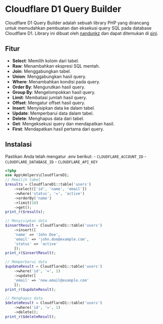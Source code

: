 # Cloudflare D1 Query Builder

Cloudflare D1 Query Builder adalah sebuah library PHP yang dirancang untuk memudahkan pembuatan dan eksekusi query SQL pada database Cloudflare D1. Library ini dibuat oleh [nandunkz](https://github.com/nandunkz) dan dapat ditemukan di [sini](https://github.com/nandunkz/Cloudflare-D1).

## Fitur

- **Select**: Memilih kolom dari tabel.
- **Raw**: Menambahkan ekspresi SQL mentah.
- **Join**: Menggabungkan tabel.
- **Union**: Menggabungkan hasil query.
- **Where**: Menambahkan kondisi pada query.
- **Order By**: Mengurutkan hasil query.
- **Group By**: Mengelompokkan hasil query.
- **Limit**: Membatasi jumlah hasil query.
- **Offset**: Mengatur offset hasil query.
- **Insert**: Menyisipkan data ke dalam tabel.
- **Update**: Memperbarui data dalam tabel.
- **Delete**: Menghapus data dari tabel.
- **Get**: Mengeksekusi query dan mendapatkan hasil.
- **First**: Mendapatkan hasil pertama dari query.

## Instalasi
Pastikan Anda telah mengatur .env berikut:
    - `CLOUDFLARE_ACCOUNT_ID`
    - `CLOUDFLARE_DATABASE_ID`
    - `CLOUDFLARE_API_KEY`

```php
<?php
use App\Helpers\CloudflareD1;
// Memilih tabel
$results = CloudflareD1::table('users')
    ->select(['id', 'name', 'email'])
    ->where('status', '=', 'active')
    ->orderBy('name')
    ->limit(10)
    ->get();
print_r($results);

// Menyisipkan data
$insertResult = CloudflareD1::table('users')
    ->insert([
    'name' => 'John Doe',
    'email' => 'john.doe@example.com',
    'status' => 'active'
    ]);
print_r($insertResult);

// Memperbarui data
$updateResult = CloudflareD1::table('users')
    ->where('id', '=', 1)
    ->update([
    'email' => 'new.email@example.com'
    ]);
print_r($updateResult);

// Menghapus data
$deleteResult = CloudflareD1::table('users')
    ->where('id', '=', 1)
    ->delete();
print_r($deleteResult);
```
